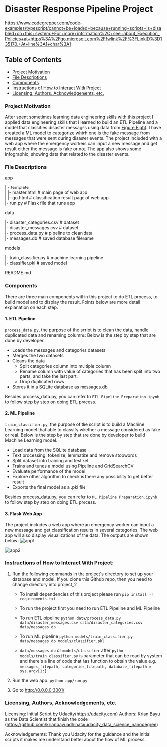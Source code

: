 # Disaster Response Pipeline Project

https://www.codegrepper.com/code-examples/typescript/cannot+be+loaded+because+running+scripts+is+disabled+on+this+system.+For+more+information%2C+see+about_Execution_Policies+at+https%3A%2Fgo.microsoft.com%2Ffwlink%2F%3FLinkID%3D135170.+At+line%3A1+char%3A1

## Table of Contents
 * [Project Motivation](#project-motivation)
 * [File Descriptions](#file-descriptions)
 * [Components](#components)
 * [Instructions of How to Interact With Project](#instructions-of-how-to-interact-with-project)
 * [Licensing, Authors, Acknowledgements, etc.](#licensing-authors-acknowledgements-etc)

### Project Motivation
After spent sometimes learning data engineering skills with this project I applied data engineering skills that I learned to build an ETL Pipeline and a model that classifies disaster messages using data from [Figure Eight](https://appen.com/).
I have created a ML model to categorize which one is the fake message from messages that were sent during disaster events.
The project included with a web app where the emergency workers can input a new message and get result either the message is fake or not. The app also shows some infographic, showing data that related to the disaster events.  

### File Descriptions
app    

| - template    
| |- master.html # main page of web app    
| |- go.html # classification result page of web app    
|- run.py # Flask file that runs app    


data    

|- disaster_categories.csv # dataset    
|- disaster_messages.csv # dataset    
|- process_data.py # pipeline to clean data    
|- messages.db # saved database filename     


models   

|- train_classifier.py # machine learning pipeline     
|- classifier.pkl # saved model     


README.md    

### Components
There are three main components within this project to do ETL process, to build model and to display the result.
Points below are more detail explanation on each step.

#### 1. ETL Pipeline
`process_data.py`, the purpose of the script is to clean the data, handle duplicated data and renaming columns:
Below is the step by step that are done by developer.

 - Loads the messages and categories datasets
 - Merges the two datasets
 - Cleans the data
   - Split categories column into multiple column
   - Rename column with value of categories that has been split into two parts, and take the last part.
   - Drop duplicated rows
 - Stores it in a SQLite database as messages.db

Besides process_data.py, you can refer to `ETL Pipeline Preparation.ipynb` to follow step by step on doing ETL process.

#### 2. ML Pipeline
`train_classifier.py`, the purpose of the script is to build a Machine Learning model that able to classify whether a message considered as fake or real.
Below is the step by step that are done by developer to build Machine Learning model.

 - Load data from the SQLite database
 - Text processing: tokenize, lemmatize and remove stopwords
 - Split dataset into training and test set
 - Trains and tunes a model using Pipeline and GridSearchCV
 - Evaluate performance of the model
 - Explore other algorithm to check is there any possibility to get better result
 - Exports the final model as a .pkl file

Besides process_data.py, you can refer to `ML Pipeline Preparation.ipynb` to follow step by step on doing ETL process.

#### 3. Flask Web App
The project includes a web app where an emergency worker can input a new message and get classification results in several categories. The web app will also display visualizations of the data. The outputs are shown below:
![app1](https://github.com/krianbayuadhinata/udacity_data_science_nanodegree/blob/main/project_2/displayed%20master%20html.png)


![app2](https://github.com/krianbayuadhinata/udacity_data_science_nanodegree/blob/main/project_2/displayed_result_go.png)


### Instructions of How to Interact With Project:
1. Run the following commands in the project's directory to set up your database and model.
If you clone this Github repo, then you need to change directory into project_2

    - To install dependencies of this project please run
        `pip install -r requirements.txt`

    - To run the project first you need to run ETL Pipeline and ML Pipeline
    - To run ETL pipeline
        `python data/process_data.py data/disaster_messages.csv data/disaster_categories.csv data/messages.db`
    - To run ML pipeline
        `python models/train_classifier.py data/messages.db models/classifier.pkl`
    * `data/messages.db` or `models/classifier` after `pytho models/train_classifier.py` is parameter that can be read by system and there's a line of code that has function to obtain the value e.g. `messages_filepath, categories_filepath, database_filepath = sys.argv[1:]`


2. Run the web app.
    `python app/run.py`

3. Go to http://0.0.0.0:3001/

### Licensing, Authors, Acknowledgements, etc.
Licensing: Initial Script by Udacity(https://udacity.com)
Authors: Krian Bayu as the Data Scientist that finish the code (https://github.com/krianbayuadhinata/udacity_data_science_nanodegree)

Acknowledgements:
Thank you Udacity for the guidance and the initial scripts it makes me understand better about the flow of ML process.
